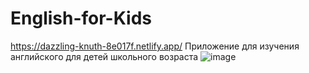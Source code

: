 # English-for-Kids
https://dazzling-knuth-8e017f.netlify.app/
Приложение для изучения английского для детей школьного возраста
![image](https://user-images.githubusercontent.com/56519328/114321978-75a8ee80-9b26-11eb-8203-e3ca92dda0d1.png)
